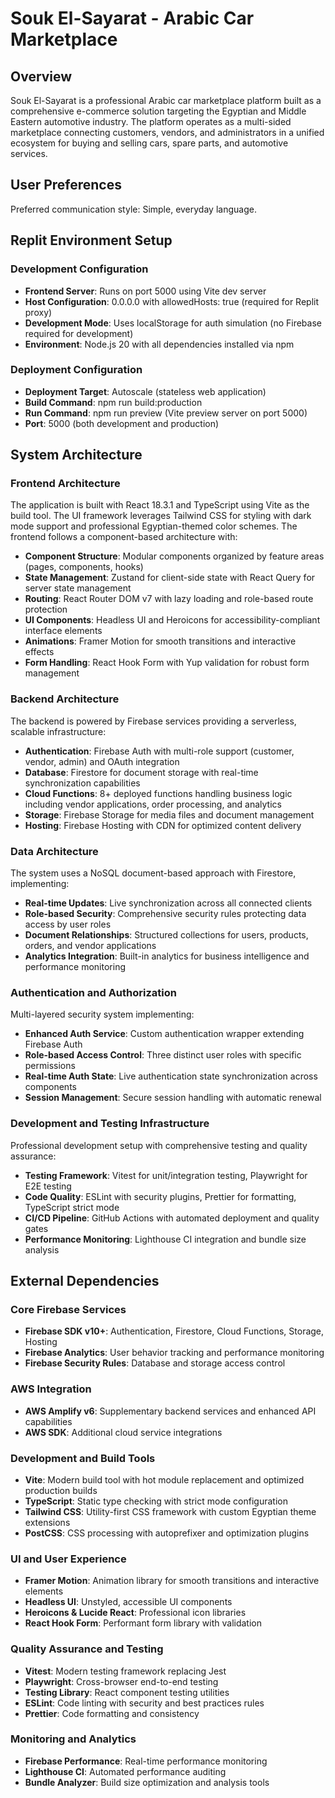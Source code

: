 # Souk El-Sayarat - Arabic Car Marketplace

## Overview

Souk El-Sayarat is a professional Arabic car marketplace platform built as a comprehensive e-commerce solution targeting the Egyptian and Middle Eastern automotive industry. The platform operates as a multi-sided marketplace connecting customers, vendors, and administrators in a unified ecosystem for buying and selling cars, spare parts, and automotive services.

## User Preferences

Preferred communication style: Simple, everyday language.

## Replit Environment Setup

### Development Configuration
- **Frontend Server**: Runs on port 5000 using Vite dev server
- **Host Configuration**: 0.0.0.0 with allowedHosts: true (required for Replit proxy)
- **Development Mode**: Uses localStorage for auth simulation (no Firebase required for development)
- **Environment**: Node.js 20 with all dependencies installed via npm

### Deployment Configuration
- **Deployment Target**: Autoscale (stateless web application)
- **Build Command**: npm run build:production
- **Run Command**: npm run preview (Vite preview server on port 5000)
- **Port**: 5000 (both development and production)

## System Architecture

### Frontend Architecture
The application is built with React 18.3.1 and TypeScript using Vite as the build tool. The UI framework leverages Tailwind CSS for styling with dark mode support and professional Egyptian-themed color schemes. The frontend follows a component-based architecture with:

- **Component Structure**: Modular components organized by feature areas (pages, components, hooks)
- **State Management**: Zustand for client-side state with React Query for server state management
- **Routing**: React Router DOM v7 with lazy loading and role-based route protection
- **UI Components**: Headless UI and Heroicons for accessibility-compliant interface elements
- **Animations**: Framer Motion for smooth transitions and interactive effects
- **Form Handling**: React Hook Form with Yup validation for robust form management

### Backend Architecture
The backend is powered by Firebase services providing a serverless, scalable infrastructure:

- **Authentication**: Firebase Auth with multi-role support (customer, vendor, admin) and OAuth integration
- **Database**: Firestore for document storage with real-time synchronization capabilities
- **Cloud Functions**: 8+ deployed functions handling business logic including vendor applications, order processing, and analytics
- **Storage**: Firebase Storage for media files and document management
- **Hosting**: Firebase Hosting with CDN for optimized content delivery

### Data Architecture
The system uses a NoSQL document-based approach with Firestore, implementing:

- **Real-time Updates**: Live synchronization across all connected clients
- **Role-based Security**: Comprehensive security rules protecting data access by user roles
- **Document Relationships**: Structured collections for users, products, orders, and vendor applications
- **Analytics Integration**: Built-in analytics for business intelligence and performance monitoring

### Authentication and Authorization
Multi-layered security system implementing:

- **Enhanced Auth Service**: Custom authentication wrapper extending Firebase Auth
- **Role-based Access Control**: Three distinct user roles with specific permissions
- **Real-time Auth State**: Live authentication state synchronization across components
- **Session Management**: Secure session handling with automatic renewal

### Development and Testing Infrastructure
Professional development setup with comprehensive testing and quality assurance:

- **Testing Framework**: Vitest for unit/integration testing, Playwright for E2E testing
- **Code Quality**: ESLint with security plugins, Prettier for formatting, TypeScript strict mode
- **CI/CD Pipeline**: GitHub Actions with automated deployment and quality gates
- **Performance Monitoring**: Lighthouse CI integration and bundle size analysis

## External Dependencies

### Core Firebase Services
- **Firebase SDK v10+**: Authentication, Firestore, Cloud Functions, Storage, Hosting
- **Firebase Analytics**: User behavior tracking and performance monitoring
- **Firebase Security Rules**: Database and storage access control

### AWS Integration
- **AWS Amplify v6**: Supplementary backend services and enhanced API capabilities
- **AWS SDK**: Additional cloud service integrations

### Development and Build Tools
- **Vite**: Modern build tool with hot module replacement and optimized production builds
- **TypeScript**: Static type checking with strict mode configuration
- **Tailwind CSS**: Utility-first CSS framework with custom Egyptian theme extensions
- **PostCSS**: CSS processing with autoprefixer and optimization plugins

### UI and User Experience
- **Framer Motion**: Animation library for smooth transitions and interactive elements
- **Headless UI**: Unstyled, accessible UI components
- **Heroicons & Lucide React**: Professional icon libraries
- **React Hook Form**: Performant form library with validation

### Quality Assurance and Testing
- **Vitest**: Modern testing framework replacing Jest
- **Playwright**: Cross-browser end-to-end testing
- **Testing Library**: React component testing utilities
- **ESLint**: Code linting with security and best practices rules
- **Prettier**: Code formatting and consistency

### Monitoring and Analytics
- **Firebase Performance**: Real-time performance monitoring
- **Lighthouse CI**: Automated performance auditing
- **Bundle Analyzer**: Build size optimization and analysis tools